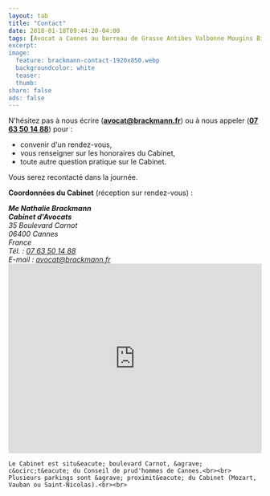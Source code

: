 ```yaml
---
layout: tab
title: "Contact"
date: 2018-01-18T09:44:20-04:00
tags: [Avocat a Cannes au barreau de Grasse Antibes Valbonne Mougins Biot Vallauris Sophia Antipolis Nice Cannes Nathalie Brackmann droit travail droit social PACA Cote d'Azur Lawyer]
excerpt:
image:
  feature: brackmann-contact-1920x850.webp
  backgroundcolor: white
  teaser: 
  thumb:
share: false
ads: false
---
```


N'h&eacute;sitez pas &agrave; nous &eacute;crire (**<a href="mailto:avocat@brackmann.fr">avocat@brackmann.fr</a>**) ou &agrave; nous appeler (**<a href="tel:+33763501488">07 63 50 14 88</a>**) pour :

- convenir d'un rendez-vous,
- vous renseigner sur les honoraires du Cabinet,
- toute autre question pratique sur le Cabinet.

Vous serez recontact&eacute; dans la journ&eacute;e.

**Coordonn&eacute;es du Cabinet** (r&eacute;ception sur rendez-vous) :
<style>

.google-maps {

        position: relative;

        padding-bottom: 75%; // This is the aspect ratio

        height: 0;

        overflow: hidden;

    }

.google-maps iframe {

        position: absolute;

        top: 0;

        left: 0;

        width: 100% !important;

        height: 100% !important;

    }

</style>

<div class="tile">
      	<div>
    		<address>
          <strong>Me Nathalie Brackmann</strong><br>
          <strong>Cabinet d'Avocats</strong><br>
    			35 Boulevard Carnot<br>
    			06400 Cannes<br>
    			France<br>
			    T&eacute;l. : <a href="tel:+33763501488">07 63 50 14 88</a><br>
                            E-mail : <a href="mailto:avocat@brackmann.fr">avocat@brackmann.fr</a>
    		</address>
                <div class="google-maps">
		  <iframe src="https://www.google.com/maps/embed?pb=!1m18!1m12!1m3!1d2891.3490263586473!2d7.014454515198557!3d43.55760987912465!2m3!1f0!2f0!3f0!3m2!1i1024!2i768!4f13.1!3m3!1m2!1s0x12ce81f2bebfe0e9%3A0x8932378df750315e!2s35+Boulevard+Carnot%2C+06400+Cannes!5e0!3m2!1sen!2sfr!4v1516395753764" width="400" height="300" frameborder="0" style="border:0" allowfullscreen></iframe>
                </div>
    	</div>

	Le Cabinet est situ&eacute; boulevard Carnot, &agrave; c&ocirc;t&eacute; du Conseil de prud'hommes de Cannes.<br><br>
	Plusieurs parkings sont &agrave; proximit&eacute; du Cabinet (Mozart, Vauban ou Saint-Nicolas).<br><br>
</div>
